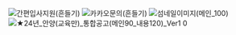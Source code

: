 ![간편입사지원(흔들기)](https://user-images.githubusercontent.com/90809249/231067136-8ed40fb8-aee4-4306-a9cd-a9146fbeaf0a.gif)
![카카오문의(흔들기)](https://user-images.githubusercontent.com/90809249/231067157-ef07a983-3096-49be-8d16-0c1df8d57485.gif)
![섬네일이미지(메인_100)](https://user-images.githubusercontent.com/90809249/213381718-48c01f13-0d89-4b20-a9cc-651df594f507.png)
![★24년_안양(교육만)_통합공고(메인90_내용120)_Ver1 0](https://github.com/hodu-note/hodu-note.recruiting.github.io/assets/90809249/48050421-0bb7-4f13-8aff-5a8d03e426f0)
